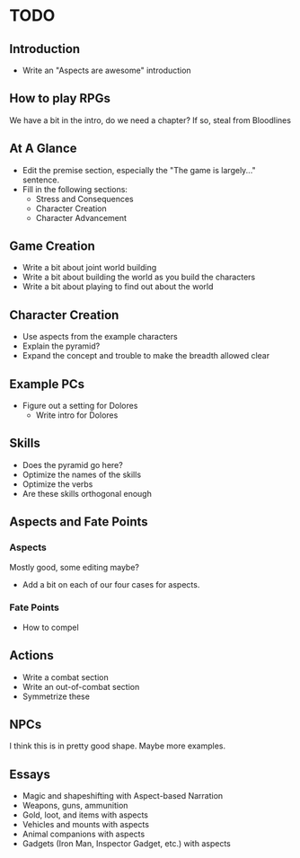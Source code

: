 # TODO

## Introduction

- Write an "Aspects are awesome" introduction

## How to play RPGs

We have a bit in the intro, do we need a chapter? If so, steal from
Bloodlines

## At A Glance

- Edit the premise section, especially the "The game is largely..." sentence.
- Fill in the following sections:
    - Stress and Consequences
    - Character Creation
    - Character Advancement

## Game Creation

- Write a bit about joint world building
- Write a bit about building the world as you build the characters
- Write a bit about playing to find out about the world

## Character Creation

- Use aspects from the example characters
- Explain the pyramid?
- Expand the concept and trouble to make the breadth allowed clear

## Example PCs

- Figure out a setting for Dolores
    - Write intro for Dolores

## Skills

- Does the pyramid go here?
- Optimize the names of the skills
- Optimize the verbs
- Are these skills orthogonal enough

## Aspects and Fate Points

### Aspects

Mostly good, some editing maybe?

- Add a bit on each of our four cases for aspects.

### Fate Points

- How to compel

## Actions

- Write a combat section
- Write an out-of-combat section
- Symmetrize these

## NPCs

I think this is in pretty good shape. Maybe more examples.

## Essays

- Magic and shapeshifting with Aspect-based Narration
- Weapons, guns, ammunition
- Gold, loot, and items with aspects
- Vehicles and mounts with aspects
- Animal companions with aspects
- Gadgets (Iron Man, Inspector Gadget, etc.) with aspects
